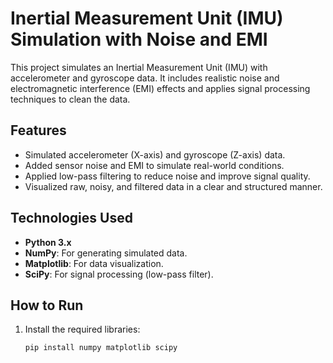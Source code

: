 # Inertial Measurement Unit (IMU) Simulation with Noise and EMI

This project simulates an Inertial Measurement Unit (IMU) with accelerometer and gyroscope data. It includes realistic noise and electromagnetic interference (EMI) effects and applies signal processing techniques to clean the data.

## Features
- Simulated accelerometer (X-axis) and gyroscope (Z-axis) data.
- Added sensor noise and EMI to simulate real-world conditions.
- Applied low-pass filtering to reduce noise and improve signal quality.
- Visualized raw, noisy, and filtered data in a clear and structured manner.

## Technologies Used
- **Python 3.x**
- **NumPy**: For generating simulated data.
- **Matplotlib**: For data visualization.
- **SciPy**: For signal processing (low-pass filter).

## How to Run
1. Install the required libraries:
   ```bash
   pip install numpy matplotlib scipy
